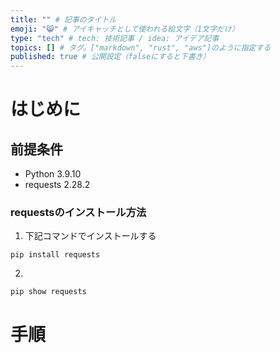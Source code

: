 ```yaml
---
title: "" # 記事のタイトル
emoji: "😸" # アイキャッチとして使われる絵文字（1文字だけ）
type: "tech" # tech: 技術記事 / idea: アイデア記事
topics: [] # タグ。["markdown", "rust", "aws"]のように指定する
published: true # 公開設定（falseにすると下書き）
---
```

# はじめに
## 前提条件
- Python 3.9.10
- requests 2.28.2
### requestsのインストール方法
1. 下記コマンドでインストールする
```Git bash
pip install requests
```
2. 
```Git bash
pip show requests
```
# 手順